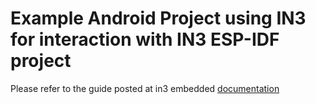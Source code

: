# Example Android Project using IN3 for interaction with IN3 ESP-IDF project


Please refer to the guide posted at in3 embedded [documentation](https://in3.readthedocs.io/en/develop/)
